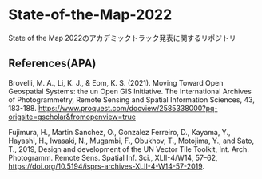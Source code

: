 # State-of-the-Map-2022
State of the Map 2022のアカデミックトラック発表に関するリポジトリ

## References(APA)

Brovelli, M. A., Li, K. J., & Eom, K. S. (2021). Moving Toward Open Geospatial Systems: the un Open GIS Initiative. The International Archives of Photogrammetry, Remote Sensing and Spatial Information Sciences, 43, 183-188.
https://www.proquest.com/docview/2585338000?pq-origsite=gscholar&fromopenview=true

Fujimura, H., Martin Sanchez, O., Gonzalez Ferreiro, D., Kayama, Y., Hayashi, H., Iwasaki, N., Mugambi, F., Obukhov, T., Motojima, Y., and Sato, T., 2019, Design and development of the UN Vector Tile Toolkit, Int. Arch. Photogramm. Remote Sens. Spatial Inf. Sci., XLII-4/W14, 57–62, https://doi.org/10.5194/isprs-archives-XLII-4-W14-57-2019.
